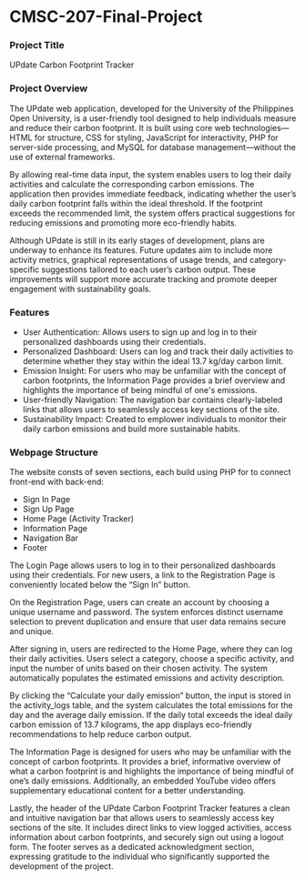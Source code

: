 # CMSC-207-Final-Project

### Project Title
UPdate Carbon Footprint Tracker

### Project Overview
The UPdate web application, developed for the University of the Philippines Open
University, is a user-friendly tool designed to help individuals measure and reduce their carbon footprint. It is built using core web technologies—HTML for structure, CSS for styling, JavaScript for interactivity, PHP for server-side processing, and MySQL for database management—without the use of external frameworks.

By allowing real-time data input, the system enables users to log their daily activities and calculate the corresponding carbon emissions. The application then provides immediate
feedback, indicating whether the user’s daily carbon footprint falls within the ideal threshold. If the footprint exceeds the recommended limit, the system offers practical suggestions for reducing emissions and promoting more eco-friendly habits.

Although UPdate is still in its early stages of development, plans are underway to
enhance its features. Future updates aim to include more activity metrics, graphical
representations of usage trends, and category-specific suggestions tailored to each user’s carbon output. These improvements will support more accurate tracking and promote deeper engagement with sustainability goals.

### Features
* User Authentication: Allows users to sign up and log in to their personalized dashboards using their credentials.
* Personalized Dashboard: Users can log and track their daily activities to determine whether they stay within the ideal 13.7 kg/day carbon limit.
* Emission Insight: For users who may be unfamiliar with the concept of carbon footprints, the Information Page provides a brief overview and highlights the importance of being mindful of one's emissions.
* User-friendly Navigation: The navigation bar contains clearly-labeled links that allows users to seamlessly access key sections of the site.
* Sustainability Impact: Created to emplower individuals to monitor their daily carbon emissions and build more sustainable habits.

### Webpage Structure
The website consts of seven sections, each build using PHP for to connect front-end with back-end:
* Sign In Page
* Sign Up Page
* Home Page (Activity Tracker)
* Information Page
* Navigation Bar
* Footer

The Login Page allows users to log in to their personalized dashboards using their
credentials. For new users, a link to the Registration Page is conveniently located below the “Sign In” button.

On the Registration Page, users can create an account by choosing a unique username
and password. The system enforces distinct username selection to prevent duplication and
ensure that user data remains secure and unique.

After signing in, users are redirected to the Home Page, where they can log their daily
activities. Users select a category, choose a specific activity, and input the number of units based on their chosen activity. The system automatically populates the estimated emissions and activity description.

By clicking the “Calculate your daily emission” button, the input is stored in the
activity_logs table, and the system calculates the total emissions for the day and the average daily emission. If the daily total exceeds the ideal daily carbon emission of 13.7 kilograms, the app displays eco-friendly recommendations to help reduce carbon output.

The Information Page is designed for users who may be unfamiliar with the concept of
carbon footprints. It provides a brief, informative overview of what a carbon footprint is and highlights the importance of being mindful of one’s daily emissions. Additionally, an embedded YouTube video offers supplementary educational content for a better understanding.

Lastly, the header of the UPdate Carbon Footprint Tracker features a clean and intuitive
navigation bar that allows users to seamlessly access key sections of the site. It includes direct links to view logged activities, access information about carbon footprints, and securely sign out using a logout form. The footer serves as a dedicated acknowledgment section, expressing gratitude to the individual who significantly supported the development of the project.
